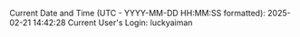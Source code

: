 Current Date and Time (UTC - YYYY-MM-DD HH:MM:SS formatted): 2025-02-21 14:42:28
Current User's Login: luckyaiman

